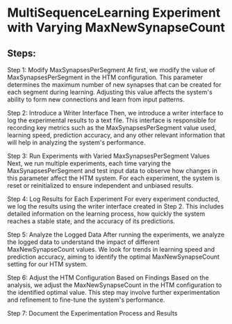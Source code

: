 ﻿# MultiSequenceLearning Experiment with Varying MaxNewSynapseCount

## Steps:

Step 1: Modify MaxSynapsesPerSegment
At first, we modify the value of MaxSynapsesPerSegment in the HTM configuration. This parameter determines the maximum number of new synapses that can be created for each segment during learning. Adjusting this value affects the system's ability to form new connections and learn from input patterns.

Step 2: Introduce a Writer Interface
Then, we introduce a writer interface to log the experimental results to a text file. This interface is responsible for recording key metrics such as the MaxSynapsesPerSegment value used, learning speed, prediction accuracy, and any other relevant information that will help in analyzing the system's performance.

Step 3: Run Experiments with Varied MaxSynapsesPerSegment Values
Next, we run multiple experiments, each time varying the MaxSynapsesPerSegment and test input data to observe how changes in this parameter affect the HTM system. For each experiment, the system is reset or reinitialized to ensure independent and unbiased results.

Step 4: Log Results for Each Experiment
For every experiment conducted, we log the results using the writer interface created in Step 2. This includes detailed information on the learning process, how quickly the system reaches a stable state, and the accuracy of its predictions.

Step 5: Analyze the Logged Data
After running the experiments, we analyze the logged data to understand the impact of different MaxNewSynapseCount values. We look for trends in learning speed and prediction accuracy, aiming to identify the optimal MaxNewSynapseCount setting for our HTM system.

Step 6: Adjust the HTM Configuration Based on Findings
Based on the analysis, we adjust the MaxNewSynapseCount in the HTM configuration to the identified optimal value. This step may involve further experimentation and refinement to fine-tune the system's performance.

Step 7: Document the Experimentation Process and Results

